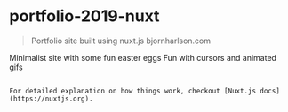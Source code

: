 # portfolio-2019-nuxt

> Portfolio site built using nuxt.js
bjornharlson.com

Minimalist site with some fun easter eggs
Fun with cursors and animated gifs

```

For detailed explanation on how things work, checkout [Nuxt.js docs](https://nuxtjs.org).
